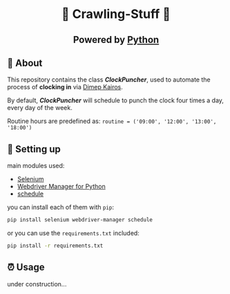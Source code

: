 <p align="center">
    <h1 align="center">🤖 Crawling-Stuff 🤖</h1>
    <p align="center">
        <h2 align="center"> Powered by <a href="https://www.python.org">Python </a>
    </p>
</p>



## 📜 About

This repository contains the class **_ClockPuncher_**, used to automate the process of **clocking in** via [Dimep Kairos](https://www.dimepkairos.com.br/).

By default, **_ClockPuncher_** will schedule to punch the clock four times a day, every day of the week.

Routine hours are predefined as: `routine = ('09:00', '12:00', '13:00', '18:00')`

## 🚀 Setting up

main modules used:
- [Selenium](https://www.selenium.dev)
- [Webdriver Manager for Python](https://pypi.org/project/webdriver-manager/)
- [schedule](https://schedule.readthedocs.io/en/stable/)

you can install each of them with `pip`:
```bash
pip install selenium webdriver-manager schedule
```

or you can use the `requirements.txt` included:
```bash
pip install -r requirements.txt
```

## ⏰ Usage
under construction...
